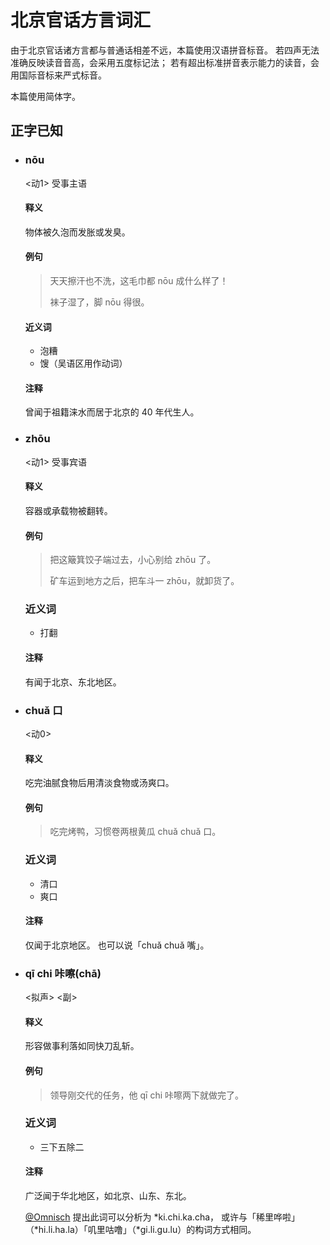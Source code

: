 # 北京官话方言词汇

由于北京官话诸方言都与普通话相差不远，本篇使用汉语拼音标音。
若四声无法准确反映读音音高，会采用五度标记法；
若有超出标准拼音表示能力的读音，会用国际音标来严式标音。

本篇使用简体字。

## 正字已知

- ### nōu
	&lt;动1&gt; 受事主语

	#### 释义
	物体被久泡而发胀或发臭。

	#### 例句
	> 天天擦汗也不洗，这毛巾都 nōu 成什么样了！
	>
	> 袜子湿了，脚 nōu 得很。

	#### 近义词
	- 泡糟
	- 馊（吴语区用作动词）

	#### 注释
	曾闻于祖籍涞水而居于北京的 40 年代生人。

- ### zhōu
	&lt;动1&gt; 受事宾语

	#### 释义
	容器或承载物被翻转。

	#### 例句
	> 把这簸箕饺子端过去，小心别给 zhōu 了。
	>
	> 矿车运到地方之后，把车斗一 zhōu，就卸货了。

	### 近义词
	- 打翻

	#### 注释
	有闻于北京、东北地区。

- ### chuǎ 口
	&lt;动0&gt;

	#### 释义
	吃完油腻食物后用清淡食物或汤爽口。

	#### 例句
	> 吃完烤鸭，习惯卷两根黄瓜 chuǎ chuǎ 口。

	### 近义词
	- 清口
	- 爽口

	#### 注释
	仅闻于北京地区。
	也可以说「chuǎ chuǎ 嘴」。

- ### qī chi 咔嚓(chā)
	&lt;拟声&gt; &lt;副&gt;

	#### 释义
	形容做事利落如同快刀乱斩。

	#### 例句
	> 领导刚交代的任务，他 qī chi 咔嚓两下就做完了。

	### 近义词
	- 三下五除二

	#### 注释
	广泛闻于华北地区，如北京、山东、东北。

	<u>@Omnisch</u> 提出此词可以分析为 *ki.chi.ka.cha，
	或许与「稀里哗啦」（\*hi.li.ha.la）「叽里咕噜」（\*gi.li.gu.lu）的构词方式相同。